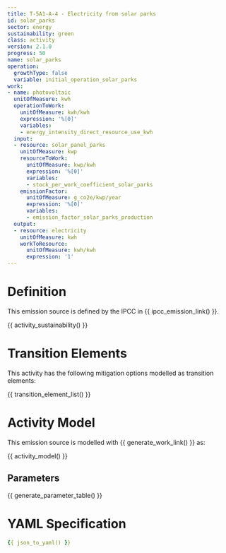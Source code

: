 ```yaml
---
title: T-5A1-A-4 - Electricity from solar parks
id: solar_parks
sector: energy
sustainability: green
class: activity
version: 2.1.0
progress: 50
name: solar_parks
operation:
  growthType: false
  variable: initial_operation_solar_parks
work:
- name: photovoltaic
  unitOfMeasure: kwh
  operationToWork:
    unitOfMeasure: kwh/kwh
    expression: '%[0]'
    variables:
    - energy_intensity_direct_resource_use_kwh
  input:
  - resource: solar_panel_parks
    unitOfMeasure: kwp
    resourceToWork:
      unitOfMeasure: kwp/kwh
      expression: '%[0]'
      variables:
      - stock_per_work_coefficient_solar_parks
    emissionFactor:
      unitOfMeasure: g_co2e/kwp/year
      expression: '%[0]'
      variables:
      - emission_factor_solar_parks_production
  output:
  - resource: electricity
    unitOfMeasure: kwh
    workToResource:
      unitOfMeasure: kwh/kwh
      expression: '1'
---
```

# Definition
This emission source is defined by the IPCC in {{ ipcc_emission_link() }}.


{{ activity_sustainability() }}

# Transition Elements

This activity has the following mitigation options modelled as transition elements:

{{ transition_element_list() }}

# Activity Model
This emission source is modelled with {{ generate_work_link() }} as:

{{ activity_model() }}

## Parameters

{{ generate_parameter_table() }}

# YAML Specification

```yaml
{{ json_to_yaml() }}
```